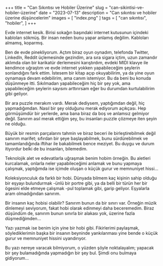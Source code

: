 +++
title = "Can Sıkıntısı ve Hobiler Üzerine"
slug = "can-sikintisi-ve-hobiler-üzerine"
date = "2023-07-13"
description = "Can sıkıntısı ve hobiler üzerine düşüncelerim"
images = [ "index.png" ]
tags = [
  "can sıkıntısı",
  "hobiler",
]
+++

Evde internet kesik. Birisi sokağın başındaki internet kutusunun içindeki kabloları sökmüş. Bir insan neden bunu yapar anlamış değilim. Kabloları almamış, koparmış.

Ben de evde pinekliyorum. Açtım biraz oyun oynadım, telefonda Twitter, LinkedIn, Reddit üçlemesinde gezindim, ara sıra sigara içtim, uzun zamandır aklımda olan bir karikatür derlemesini karıştırdım, evdeki MIDI klavye ile kendimce uğraştım ve evde internet yokken yapabileceğim şeylerin sonlandığını fark ettim. İstesem bir kitap açıp okuyabilirim, ya da yine oyun oynamaya devam edebilirim, ama canım istemiyor. Bu da beni bu konuda düşünmeye itti. Sıkılmadan yapabileceğim hiç bir şey yok, ama yapabileceğim şeylerin sayısını arttırırsam eğer bu durumdan kurtulabilirim gibi geliyor.

Bir ara puzzle merakım vardı. Merak dediysem, yaptığımdan değil, hiç yapmadığımdan. Nasıl bir şey olduğunu merak ediyorum açıkçası. Hep görmüşümdür bir yerlerde, ama bana biraz da boş ve anlamsız gelmiyor değil. Sanırım asıl merak ettiğim şey, bu insanları puzzle çözmeye iten şeyin ne olduğu.

Büyük bir resmin parçalarını tahmin ve biraz beceri ile birleştirebilmek değil sanırım marifet; sıfırdan bir şeye başlayabilmek, bunu sürdürebilmek ve tamamlandığında iftihar ile bakabilmek bence meziyet. Bu duygu ve durum itiyordur belki de bu insanları, bilemedim.

Teknolojik alet ve edevatlarla uğraşmak benim hobim örneğin. Bu aletleri kurcalamak, onlarla neler yapabileceğimi anlamak ve bunu yapmaya çalışmak, yaptığımda ise içimde oluşan o küçük gurur ve memnuniyet hissi...

Koleksiyonculuk da farklı bir hobi. Dünyada bilmem kaç kişinin sahip olduğu bir eşyayı bulundurmak -ünlü bir portre gibi, ya da belli bir türün her bir ögesini elde etmeye çalışmak -pul toplamak gibi, garip geliyor. Eşyalarla aram olmadığından sanırım.

Bir insanın kaç hobisi olabilir? Sanırım bunun da bir sınırı var. Örneğin müzik dinlemeyi seviyorum, fakat hobi olarak edinmeyi daha beceremedim. Biraz düşündüm de, sanırım bunun sınırla bir alakası yok, üzerine fazla düşmediğimden...

Yazı yazmak ise benim için yine bir hobi gibi. Fikirlerimi paylaşmak, söylediklerimin başka bir insanın beyninde yankılanması yine bende o küçük gurur ve memnuniyet hissini uyandırıyor.

Bu yazı nereye varacak bilmiyorum, o yüzden şöyle noktalayalım; yapacak bir şey bulamadığında yapmadığın bir şey bul. Şimdi onu bulmaya gidiyorum...